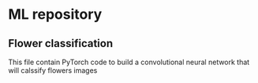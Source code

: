 # ML repository

## Flower classification

This file contain PyTorch code to build a convolutional neural network
that will calssify flowers images
